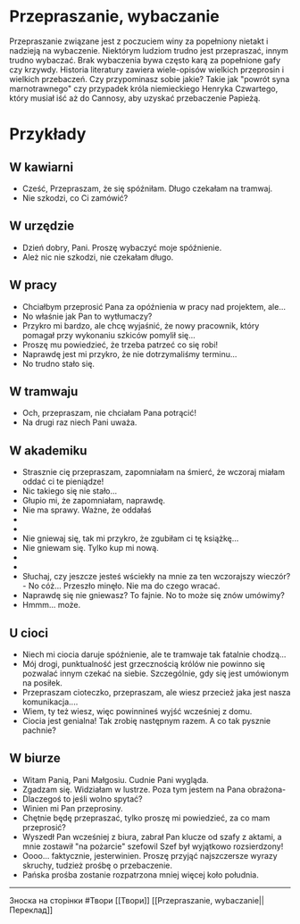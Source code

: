 # Przepraszanie, wybaczanie
Przepraszanie związane jest z poczuciem winy za popełniony nietakt i nadzieją na wybaczenie. Niektórym ludziom trudno jest przepraszać, innym trudno wybaczać. Brak wybaczenia bywa często karą za popełnione gafy czy krzywdy. Historia literatury zawiera wiele-opisów wielkich przeprosin i wielkich przebaczeń. Czy przypominasz sobie jakie? Takie jak "powrót syna marnotrawnego" czy przypadek króla niemieckiego Henryka Czwartego, który musiał iść aż do Cannosy, aby uzyskać przebaczenie Papieżą.

# Przykłady

## W kawiarni
- Cześć, Przepraszam, że się spóźniłam. Długo czekałam na tramwaj.
-  Nie szkodzi, co Ci zamówić?

## W urzędzie
- Dzień dobry, Pani. Proszę wybaczyć moje spóźnienie.
- Ależ nic nie szkodzi, nie czekałam długo.

## W pracy
- Chciałbym przeprosić Pana za opóźnienia w pracy nad projektem, ale...
- No właśnie jak Pan to wytłumaczy?
- Przykro mi bardzo, ale chcę wyjaśnić, że nowy pracownik, który pomagał przy wykonaniu szkiców pomylił się...
- Proszę mu powiedzieć, że trzeba patrzeć co się robi!
- Naprawdę jest mi przykro, że nie dotrzymaliśmy terminu...
- No trudno stało się.
## W tramwaju
- Och, przepraszam, nie chciałam Pana potrącić!
- Na drugi raz niech Pani uważa.

## W akademiku
- Strasznie cię przepraszam, zapomniałam na śmierć, że wczoraj miałam oddać ci te pieniądze!
- Nic takiego się nie stało...
- Głupio mi, że zapomniałam, naprawdę.
- Nie ma sprawy. Ważne, że oddałaś
- 
- 
- Nie gniewaj się, tak mi przykro, że zgubiłam ci tę książkę...
- Nie gniewam się. Tylko kup mi nową.
- 
- 
- Słuchaj, czy jeszcze jesteś wściekły na mnie za ten wczorajszy wieczór?- No cóż... Przeszło minęło. Nie ma do czego wracać.
- Naprawdę się nie gniewasz? To fajnie. No to może się znów umówimy?
- Hmmm... może.

## U cioci
- Niech mi ciocia daruje spóźnienie, ale te tramwaje tak fatalnie chodzą...
- Mój drogi, punktualność jest grzecznością królów nie powinno się pozwalać innym czekać na siebie. Szczególnie, gdy się jest umówionym na posiłek. 
- Przepraszam cioteczko, przepraszam, ale wiesz przecież jaka jest nasza komunikacja....
- Wiem, ty też wiesz, więc powinnineś wyjść wcześniej z domu.
- Ciocia jest genialna! Tak zrobię następnym razem. A co tak pysznie pachnie?

## W biurze
- Witam Panią, Pani Małgosiu. Cudnie Pani wygląda.
- Zgadzam się. Widziałam w lustrze. Poza tym jestem na Pana obrażona-
- Dlaczegoś to jeśli wolno spytać?
- Winien mi Pan przeprosiny.
- Chętnie będę przepraszać, tylko proszę mi powiedzieć, za co mam przeprosić?
- Wyszedł Pan wcześniej z biura, zabrał Pan klucze od szafy z aktami, a mnie zostawił "na pożarcie" szefowil Szef był wyjątkowo rozsierdzony!
- Oooo... faktycznie, jesterwinien. Proszę przyjąć najszczersze wyrazy skruchy, tudzież prośbę o przebaczenie.
- Pańska prośba zostanie rozpatrzona mniej więcej koło południa.

------------------------
Зноска на сторінки
#Твори 
[[Твори]]
[[Przepraszanie, wybaczanie|| Переклад]]